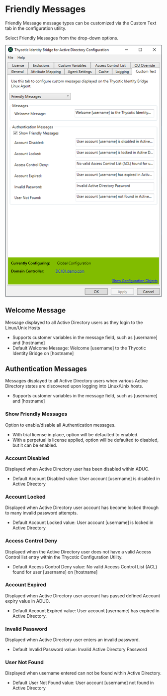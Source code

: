 [title]: # (Friendly Messages)
[tags]: # (panel)
[priority]: # (7)
# Friendly Messages

Friendly Message message types can be customized via the Custom Text tab in the configuration utility.

Select Friendly Messages from the drop-down options.

![friendly](images/friendly-msg.png "Custom Text tab in Configuration tool with Friendly Messages selected")

## Welcome Message

Message displayed to all Active Directory users as they login to the Linux/Unix Hosts

* Supports customer variables in the message field, such as [username] and [hostname]
* Default Welcome Message: Welcome [username] to the Thycotic Identity Bridge on [hostname]

## Authentication Messages

Messages displayed to all Active Directory users when various Active Directory states are discovered upon logging into Linux/Unix hosts.

* Supports customer variables in the message field, such as [username] and [hostname]

### Show Friendly Messages

Option to enable/disable all Authentication messages.

* With trial license in place, option will be defaulted to enabled.
* With a perpetual is license applied, option will be defaulted to disabled, but it can be enabled.

### Account Disabled

Displayed when Active Directory user has been disabled within ADUC.

* Default Account Disabled value: User account [username] is disabled in Active Directory

### Account Locked

Displayed when Active Directory user account has become locked through to many invalid password attempts.

* Default Account Locked value: User account [username] is locked in Active Directory

### Access Control Deny

Displayed when the Active Directory user does not have a valid Access Control list entry within the Thycotic Configuration Utility.

* Default Access Control Deny value: No valid Access Control List (ACL) found for user [username] on [hostname]

### Account Expired

Displayed when Active Directory user account has passed defined Account expiry value in ADUC.

* Default Account Expired value: User account [username] has expired in Active Directory.

### Invalid Password

Displayed when Active Directory user enters an invalid password.

* Default Invalid Password value: Invalid Active Directory Password

### User Not Found

Displayed when username entered can not be found within Active Directory.

* Default User Not Found value: User account [username] not found in Active Directory
